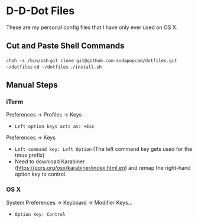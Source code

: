 # D-D-Dot Files #

These are my personal config files that I have only ever used on OS X.

## Cut and Paste Shell Commands

`chsh -s /bin/zsh`
`git clone git@github.com:sodapopcan/dotfiles.git ~/dotfiles`
`cd ~/dotfiles`
`./install.sh`

## Manual Steps

### iTerm
Preferences -> Profiles -> Keys
  - `Left option keys acts as: +Esc`

Preferences -> Keys
  - `Left command key: Left Option`
  (The left command key gets used for the tmux prefix)
  - Need to download Karabiner (https://pqrs.org/osx/karabiner/index.html.en)
    and remap the right-hand option key to control.

### OS X
System Preferences -> Keyboard -> Modifier Keys...
  - `Option Key: Control`
